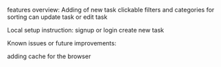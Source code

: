 features overview:
Adding of new task 
clickable filters and categories for sorting
can update task or edit task 

Local setup instruction:
signup or login 
create new task 

Known issues or future improvements:

adding cache for the browser 


